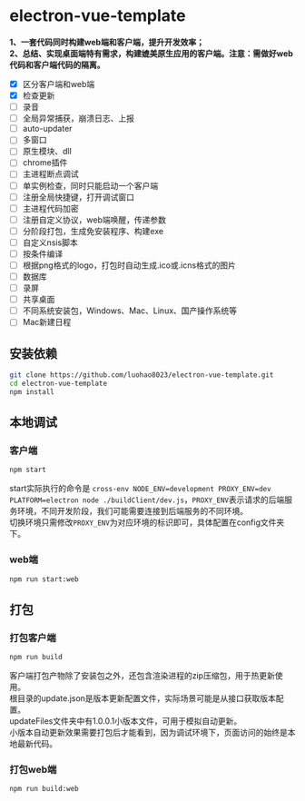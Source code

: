 # electron-vue-template

**1、一套代码同时构建web端和客户端，提升开发效率；**  
**2、总结、实现桌面端特有需求，构建媲美原生应用的客户端。注意：需做好web代码和客户端代码的隔离。**

- [x] 区分客户端和web端
- [x] 检查更新
- [ ] 录音
- [ ] 全局异常捕获，崩溃日志、上报
- [ ] auto-updater
- [ ] 多窗口
- [ ] 原生模块、dll
- [ ] chrome插件
- [ ] 主进程断点调试
- [ ] 单实例检查，同时只能启动一个客户端
- [ ] 注册全局快捷键，打开调试窗口
- [ ] 主进程代码加密
- [ ] 注册自定义协议，web端唤醒，传递参数
- [ ] 分阶段打包，生成免安装程序、构建exe
- [ ] 自定义nsis脚本
- [ ] 按条件编译
- [ ] 根据png格式的logo，打包时自动生成.ico或.icns格式的图片
- [ ] 数据库
- [ ] 录屏
- [ ] 共享桌面
- [ ] 不同系统安装包，Windows、Mac、Linux、国产操作系统等
- [ ] Mac新建日程

## 安装依赖

```bash
git clone https://github.com/luohao8023/electron-vue-template.git
cd electron-vue-template
npm install
```

## 本地调试

### 客户端

```bash
npm start
```

start实际执行的命令是 `cross-env NODE_ENV=development PROXY_ENV=dev PLATFORM=electron node ./buildClient/dev.js`，`PROXY_ENV`表示请求的后端服务环境，不同开发阶段，我们可能需要连接到后端服务的不同环境。  
切换环境只需修改`PROXY_ENV`为对应环境的标识即可，具体配置在config文件夹下。

### web端

```bash
npm run start:web
```

## 打包

### 打包客户端

```bash
npm run build
```  

客户端打包产物除了安装包之外，还包含渲染进程的zip压缩包，用于热更新使用。  
根目录的update.json是版本更新配置文件，实际场景可能是从接口获取版本配置。  
updateFiles文件夹中有1.0.0.1小版本文件，可用于模拟自动更新。  
小版本自动更新效果需要打包后才能看到，因为调试环境下，页面访问的始终是本地最新代码。  

### 打包web端

```bash
npm run build:web
```